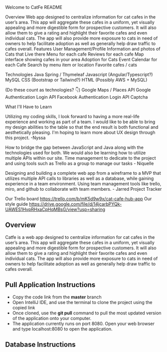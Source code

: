 Welcome to CatFe README

Overview
Web app designed to centralize information for cat cafes in the user’s area. This app will aggregate these cafes in a uniform, yet visually appealing and more digestible form for prospective customers. It will also allow them to give a rating and highlight their favorite cafes and even individual cats. The app will also provide more exposure to cats in need of owners to help facilitate adoption as well as generally help draw traffic to cafes overall.
Features
User Management/Profile
Information and photos of Cats that Live there
Menu for each cafe
Reviews for each cafe
Map interface showing cafes in your area
Adoption for Cats
Event Calendar for each Cafe
Search by menu item or location
Favorite cafes / cats

Technologies
Java
Spring / Thymeleaf
Javascript (Angular/Typescript?)
MySQL
CSS (Bootstrap or Tailwind?)
HTML
(Possibly AWS + MySQL)

(Do these count as technologies?  👇)
Google Maps / Places API
Google Authentication Login API
Facebook Authentication Login API
Captcha


What I'll Have to Learn

Utilizing my coding skills, I look forward to having a more real-life experience and working as part of a team. I would like to be able to bring my design abilities to the table so that the end result is both functional and aesthetically pleasing. I'm hoping to learn more about UX design through this project. -Nyssa

How to bridge the gap between JavaScript and Java along with the technologies used for both. We would also be learning how to utilize multiple APIs within our site.
Time management to dedicate to the project and using tools such as Trello as a group to manage our tasks - Niquelle

Designing and building a complete web app from a wireframe to a MVP that utilizes multiple API calls to libraries as well as a database, while gaining experience in a team environment. Using team management tools like trello, miro, and github to collaborate with team members. - Jarred
Project Tracker

Our Trello board https://trello.com/b/mK5d9w9x/cat-cafe-hub-app
Our style guide https://drive.google.com/file/d/14jcarbPYQk-UAWES1HvpRHxaCpHqMBsG/view?usp=sharing

## Overview
Catfe is a web app designed to centralize information for cat cafes in the user’s area. This app will aggregate these cafes in a uniform, yet visually appealing and more digestible form for prospective customers. It will also allow them to give a rating and highlight their favorite cafes and even individual cats. The app will also provide more exposure to cats in need of owners to help facilitate adoption as well as generally help draw traffic to cafes overall.

## Pull Application Instructions
- Copy the code link from the **master** branch
- Open IntelliJ IDE, and use the terminal to clone the project using the copied link
- Once cloned, use the **git pull** command to pull the most updated version of the application onto your computer.
- The application currently runs on port 8080. Open your web browser and type localhost:8080 to open the application.

## Database Instructions